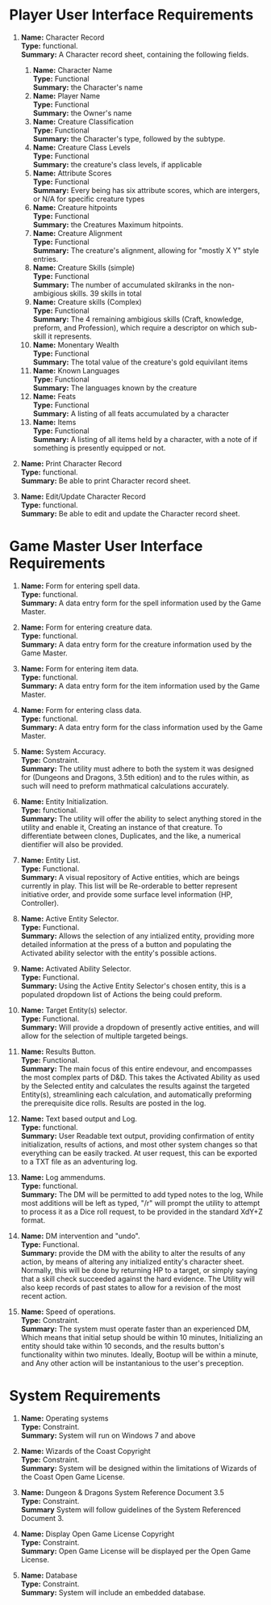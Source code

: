 # Player User Interface Requirements
1.  **Name:** Character Record  
    **Type:** functional.  
    **Summary:** A Character record sheet, containing the following fields.  
      1. **Name:**  Character Name  
         **Type:**  Functional  
         **Summary:**  the Character's name  
      2. **Name:**  Player Name  
         **Type:**  Functional  
         **Summary:**  the Owner's name
      3. **Name:**  Creature Classification  
         **Type:**  Functional  
         **Summary:**  the Character's type, followed by the subtype.   
      4. **Name:**  Creature Class Levels  
         **Type:**  Functional  
         **Summary:**  the creature's class levels, if applicable  
      5. **Name:**  Attribute Scores  
         **Type:**  Functional  
         **Summary:**  Every being has six attribute scores, which are intergers, or N/A for specific creature types
      6. **Name:**  Creature hitpoints  
         **Type:**  Functional  
         **Summary:**  the Creatures Maximum hitpoints.    
      7. **Name:**  Creature Alignment  
         **Type:**  Functional  
         **Summary:**  The creature's alignment, allowing for "mostly X Y" style entries.    
      8. **Name:**  Creature Skills (simple)  
         **Type:**  Functional  
         **Summary:**  The number of accumulated skilranks in the non-ambigious skills. 39 skills in total  
      9. **Name:**  Creature skills (Complex)  
         **Type:**  Functional  
         **Summary:**  The 4 remaining ambigious skills (Craft, knowledge, preform, and Profession), which require a descriptor on which sub-skill it represents. 
      0. **Name:**  Monentary Wealth  
         **Type:**  Functional  
         **Summary:**  The total value of the creature's gold equivilant items  
      1. **Name:**  Known Languages  
         **Type:**  Functional  
         **Summary:**  The languages known by the creature  
      2. **Name:**  Feats  
         **Type:**  Functional  
         **Summary:**  A listing of all feats accumulated by a character    
      3. **Name:**  Items  
         **Type:**  Functional  
         **Summary:**  A listing of all items held by a character, with a note of if something is presently equipped or not.  
         
2. **Name:** Print Character Record  
    **Type:** functional.  
    **Summary:** Be able to print Character record sheet.
    
2. **Name:** Edit/Update Character Record  
    **Type:** functional.  
    **Summary:** Be able to edit and update the Character record sheet.

# Game Master User Interface Requirements
1.  **Name:** Form for entering spell data.  
    **Type:** functional.  
    **Summary:** A data entry form for the spell information used by the Game Master.
   
2.  **Name:** Form for entering creature data.  
    **Type:** functional.    
    **Summary:** A data entry form for the creature information used by the Game Master.

3.  **Name:** Form for entering item data.  
    **Type:** functional.    
    **Summary:** A data entry form for the item information used by the Game Master.

4.  **Name:** Form for entering class data.  
    **Type:** functional.    
    **Summary:** A data entry form for the class information used by the Game Master.

5.  **Name:** System Accuracy.  
    **Type:** Constraint.  
    **Summary:** The utility must adhere to both the system it was designed for (Dungeons and Dragons, 3.5th edition) and to the rules within, as such will need to preform mathmatical calculations accurately.  

6.  **Name:** Entity Initialization.  
    **Type:** functional.  
    **Summary:** The utility will offer the ability to select anything stored in the utility and enable it, Creating an instance of that creature. To differentiate between clones, Duplicates, and the like, a numerical dientifier will also be provided.  

7.  **Name:** Entity List.  
    **Type:** Functional.  
    **Summary:** A visual repository of Active entities, which are beings currently in play. This list will be Re-orderable to better represent initiative order, and provide some surface level information (HP, Controller).   

8.  **Name:** Active Entity Selector.  
    **Type:** Functional.  
    **Summary:** Allows the selection of any intialized entity, providing more detailed information at the press of a button and populating the Activated ability selector with the entity's possible actions.  
    
9.  **Name:** Activated Ability Selector.  
    **Type:** Functional.  
    **Summary:** Using the Active Entity Selector's chosen entity, this is a populated dropdown list of Actions the being could preform.    
    
10. **Name:** Target Entity(s) selector.  
    **Type:** Functional.  
    **Summary:** Will provide a dropdown of presently active entities, and will allow for the selection of multiple targeted beings.  
    
11. **Name:** Results Button.  
    **Type:** Functional.  
    **Summary:** The main focus of this entire endevour, and encompasses the most complex parts of D&D. This takes the Activated Ability as used by the Selected entity and calculates the results against the targeted Entity(s), streamlining each calculation, and automatically preforming the prerequisite dice rolls. Results are posted in the log.  

12. **Name:** Text based output and Log.  
    **Type:** functional.  
    **Summary:** User Readable text output, providing confirmation of entity initialization, results of actions, and most other system changes so that everything can be easily tracked. At user request, this can be exported to a TXT file as an adventuring log.   
    
13. **Name:** Log ammendums.  
    **Type:** functional.  
    **Summary:** The DM will be permitted to add typed notes to the log, While most additions will be left as typed, "/r" will prompt the utility to attempt to process it as a Dice roll request, to be provided in the standard XdY+Z format.   

14. **Name:** DM intervention and "undo".  
    **Type:** Functional.  
    **Summary:** provide the DM with the ability to alter the results of any action, by means of altering any initialized entity's character sheet. Normally, this will be done by returning HP to a target, or simply saying that a skill check succeeded against the hard evidence. The Utility will also keep records of past states to allow for a revision of the most recent action.    

15. **Name:** Speed of operations.  
    **Type:** Constraint.  
    **Summary:** The system must operate faster than an experienced DM, Which means that initial setup should be within 10 minutes, Initializing an entity should take within 10 seconds, and the results button's functionality within two minutes. Ideally, Bootup will be within a minute, and Any other action will be instantanious to the user's preception.  

    
# System Requirements
1.  **Name:** Operating systems  
    **Type:** Constraint.  
    **Summary:** System will run on Windows 7 and above  
    
2. **Name:** Wizards of the Coast Copyright  
   **Type:** Constraint.  
   **Summary:** System will be designed within the limitations of Wizards of the Coast Open Game License.  
    
3. **Name:** Dungeon & Dragons System Reference Document 3.5  
   **Type:** Constraint.  
   **Summary** System will follow guidelines of the System Referenced Document 3.   
   
4. **Name:** Display Open Game License Copyright  
   **Type:** Constraint.  
   **Summary:** Open Game License will be displayed per the Open Game License.  
   
5. **Name:** Database  
   **Type:** Constraint.  
   **Summary:** System will include an embedded database.

